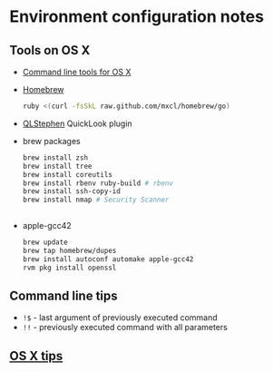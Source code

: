 # Environment configuration notes

## Tools on OS X

* [Command line tools for OS X](https://developer.apple.com/downloads/index.action)
* [Homebrew](http://mxcl.github.com/homebrew/)

    ```sh
    ruby <(curl -fsSkL raw.github.com/mxcl/homebrew/go)
    ```
* [QLStephen](http://whomwah.github.com/qlstephen/) QuickLook plugin

* brew packages

    ```sh
    brew install zsh
    brew install tree
    brew install coreutils
    brew install rbenv ruby-build # rbenv
    brew install ssh-copy-id
    brew install nmap # Security Scanner 
                 
    ```

* apple-gcc42

   ```sh
   brew update
   brew tap homebrew/dupes
   brew install autoconf automake apple-gcc42
   rvm pkg install openssl
   ```
    
## Command line tips

* `!$` - last argument of previously executed command
* `!!` - previously executed command with all parameters

## [OS X tips](https://github.com/yatskevich/dotfiles/wiki/OS-X)
